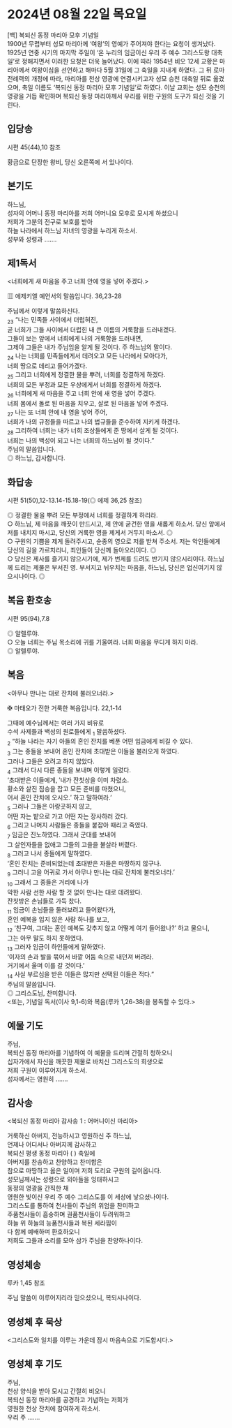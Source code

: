 # 2024년 08월 22일 목요일

[백] 복되신 동정 마리아 모후 기념일  
1900년 무렵부터 성모 마리아께 ‘여왕’의 영예가 주어져야 한다는 요청이 생겨났다. 1925년 연중 시기의 마지막 주일이 ‘온 누리의 임금이신 우리 주 예수 그리스도왕 대축일’로 정해지면서 이러한 요청은 더욱 늘어났다. 이에 따라 1954년 비오 12세 교황은 마리아께서 여왕이심을 선언하고 해마다 5월 31일에 그 축일을 지내게 하였다. 그 뒤 로마 전례력의 개정에 따라, 마리아를 천상 영광에 연결시키고자 성모 승천 대축일 뒤로 옮겼으며, 축일 이름도 ‘복되신 동정 마리아 모후 기념일’로 하였다. 이날 교회는 성모 승천의 영광을 거듭 확인하며 복되신 동정 마리아께서 우리를 위한 구원의 도구가 되신 것을 기린다.


## 입당송

시편 45(44),10 참조

황금으로 단장한 왕비, 당신 오른쪽에 서 있나이다.  
  
## 본기도

하느님,  
성자의 어머니 동정 마리아를 저희 어머니요 모후로 모시게 하셨으니  
저희가 그분의 전구로 보호를 받아  
하늘 나라에서 하느님 자녀의 영광을 누리게 하소서.  
성부와 성령과 …….  
  
## 제1독서

<너희에게 새 마음을 주고 너희 안에 영을 넣어 주겠다.>

▥ 에제키엘 예언서의 말씀입니다. 36,23-28

주님께서 이렇게 말씀하신다.  
<sub>23</sub> “나는 민족들 사이에서 더럽혀진,  
곧 너희가 그들 사이에서 더럽힌 내 큰 이름의 거룩함을 드러내겠다.  
그들이 보는 앞에서 너희에게 나의 거룩함을 드러내면,  
그제야 그들은 내가 주님임을 알게 될 것이다. 주 하느님의 말이다.  
<sub>24</sub> 나는 너희를 민족들에게서 데려오고 모든 나라에서 모아다가,  
너희 땅으로 데리고 들어가겠다.  
<sub>25</sub> 그리고 너희에게 정결한 물을 뿌려, 너희를 정결하게 하겠다.  
너희의 모든 부정과 모든 우상에게서 너희를 정결하게 하겠다.  
<sub>26</sub> 너희에게 새 마음을 주고 너희 안에 새 영을 넣어 주겠다.  
너희 몸에서 돌로 된 마음을 치우고, 살로 된 마음을 넣어 주겠다.  
<sub>27</sub> 나는 또 너희 안에 내 영을 넣어 주어,  
너희가 나의 규정들을 따르고 나의 법규들을 준수하여 지키게 하겠다.  
<sub>28</sub> 그리하여 너희는 내가 너희 조상들에게 준 땅에서 살게 될 것이다.  
너희는 나의 백성이 되고 나는 너희의 하느님이 될 것이다.”  
주님의 말씀입니다.  
◎ 하느님, 감사합니다.  
  
## 화답송

시편 51(50),12-13.14-15.18-19(◎ 에제 36,25 참조)

◎ 정결한 물을 뿌려 모든 부정에서 너희를 정결하게 하리라.  
○ 하느님, 제 마음을 깨끗이 만드시고, 제 안에 굳건한 영을 새롭게 하소서. 당신 앞에서 저를 내치지 마시고, 당신의 거룩한 영을 제게서 거두지 마소서. ◎  
○ 구원의 기쁨을 제게 돌려주시고, 순종의 영으로 저를 받쳐 주소서. 저는 악인들에게 당신의 길을 가르치리니, 죄인들이 당신께 돌아오리이다. ◎  
○ 당신은 제사를 즐기지 않으시기에, 제가 번제를 드려도 반기지 않으시리이다. 하느님께 드리는 제물은 부서진 영. 부서지고 뉘우치는 마음을, 하느님, 당신은 업신여기지 않으시나이다. ◎  
  
## 복음 환호송

시편 95(94),7.8

◎ 알렐루야.  
○ 오늘 너희는 주님 목소리에 귀를 기울여라. 너희 마음을 무디게 하지 마라.  
◎ 알렐루야.  
  
## 복음

<아무나 만나는 대로 잔치에 불러오너라.>

✠ 마태오가 전한 거룩한 복음입니다. 22,1-14

그때에 예수님께서는 여러 가지 비유로  
수석 사제들과 백성의 원로들에게 <sub>1</sub> 말씀하셨다.  
<sub>2</sub> “하늘 나라는 자기 아들의 혼인 잔치를 베푼 어떤 임금에게 비길 수 있다.  
<sub>3</sub> 그는 종들을 보내어 혼인 잔치에 초대받은 이들을 불러오게 하였다.  
그러나 그들은 오려고 하지 않았다.  
<sub>4</sub> 그래서 다시 다른 종들을 보내며 이렇게 일렀다.  
‘초대받은 이들에게, ′내가 잔칫상을 이미 차렸소.  
황소와 살진 짐승을 잡고 모든 준비를 마쳤으니,  
어서 혼인 잔치에 오시오.′ 하고 말하여라.’  
<sub>5</sub> 그러나 그들은 아랑곳하지 않고,  
어떤 자는 밭으로 가고 어떤 자는 장사하러 갔다.  
<sub>6</sub> 그리고 나머지 사람들은 종들을 붙잡아 때리고 죽였다.  
<sub>7</sub> 임금은 진노하였다. 그래서 군대를 보내어  
그 살인자들을 없애고 그들의 고을을 불살라 버렸다.  
<sub>8</sub> 그러고 나서 종들에게 말하였다.  
‘혼인 잔치는 준비되었는데 초대받은 자들은 마땅하지 않구나.  
<sub>9</sub> 그러니 고을 어귀로 가서 아무나 만나는 대로 잔치에 불러오너라.’  
<sub>10</sub> 그래서 그 종들은 거리에 나가  
악한 사람 선한 사람 할 것 없이 만나는 대로 데려왔다.  
잔칫방은 손님들로 가득 찼다.  
<sub>11</sub> 임금이 손님들을 둘러보려고 들어왔다가,  
혼인 예복을 입지 않은 사람 하나를 보고,  
<sub>12</sub> ‘친구여, 그대는 혼인 예복도 갖추지 않고 어떻게 여기 들어왔나?’ 하고 물으니,  
그는 아무 말도 하지 못하였다.  
<sub>13</sub> 그러자 임금이 하인들에게 말하였다.  
‘이자의 손과 발을 묶어서 바깥 어둠 속으로 내던져 버려라.  
거기에서 울며 이를 갈 것이다.’  
<sub>14</sub> 사실 부르심을 받은 이들은 많지만 선택된 이들은 적다.”  
주님의 말씀입니다.  
◎ 그리스도님, 찬미합니다.  
<또는, 기념일 독서(이사 9,1-6)와 복음(루카 1,26-38)을 봉독할 수 있다.>  
  
## 예물 기도

주님,  
복되신 동정 마리아를 기념하여 이 예물을 드리며 간절히 청하오니  
십자가에서 자신을 깨끗한 제물로 바치신 그리스도의 희생으로  
저희 구원이 이루어지게 하소서.  
성자께서는 영원히 …….  
  
## 감사송

<복되신 동정 마리아 감사송 1 : 어머니이신 마리아>

거룩하신 아버지, 전능하시고 영원하신 주 하느님,  
언제나 어디서나 아버지께 감사하고  
복되신 평생 동정 마리아 ( ) 축일에  
아버지를 찬송하고 찬양하고 찬미함은  
참으로 마땅하고 옳은 일이며 저희 도리요 구원의 길이옵니다.  
성모님께서는 성령으로 외아들을 잉태하시고  
동정의 영광을 간직한 채  
영원한 빛이신 우리 주 예수 그리스도를 이 세상에 낳으셨나이다.  
그리스도를 통하여 천사들이 주님의 위엄을 찬미하고  
주품천사들이 흠숭하며 권품천사들이 두려워하고  
하늘 위 하늘의 능품천사들과 복된 세라핌이  
다 함께 예배하며 환호하오니  
저희도 그들과 소리를 모아 삼가 주님을 찬양하나이다.  
  
## 영성체송

루카 1,45 참조

주님 말씀이 이루어지리라 믿으셨으니, 복되시나이다.  
  
## 영성체 후 묵상

<그리스도와 일치를 이루는 가운데 잠시 마음속으로 기도합시다.>  
## 영성체 후 기도

주님,  
천상 양식을 받아 모시고 간절히 비오니  
복되신 동정 마리아를 공경하고 기념하는 저희가  
영원한 천상 잔치에 참여하게 하소서.  
우리 주 …….